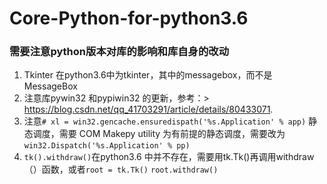 # Core-Python-for-python3.6
### 需要注意python版本对库的影响和库自身的改动 ###
1. Tkinter 在python3.6中为tkinter，其中的messagebox，而不是MessageBox
2. 注意库pywin32 和pypiwin32 的更新，参考：> https://blog.csdn.net/qq_41703291/article/details/80433071.
3. 注意`# xl = win32.gencache.ensuredispath('%s.Application' % app)`	静态调度，需要 COM Makepy utility 为有前提的静态调度，需要改为`win32.Dispatch('%s.Application' % pp)`
4. `tk().withdraw()`在python3.6 中并不存在，需要用tk.Tk()再调用withdraw（）函数，或者`root = tk.Tk()`  `root.withdraw()`


